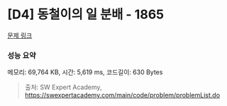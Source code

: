 # [D4] 동철이의 일 분배 - 1865 

[문제 링크](https://swexpertacademy.com/main/code/problem/problemDetail.do?contestProbId=AV5LuHfqDz8DFAXc) 

### 성능 요약

메모리: 69,764 KB, 시간: 5,619 ms, 코드길이: 630 Bytes



> 출처: SW Expert Academy, https://swexpertacademy.com/main/code/problem/problemList.do